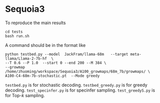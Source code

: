# Sequoia3

To reproduce the main results

    cd tests
    bash run.sh
    
A command should be in the format like

    python testbed.py --model  JackFram/llama-68m   --target meta-llama/Llama-2-7b-hf  \
    --T 0.6 --P 1.0  --start 0 --end 200 --M 384 \
    --growmap /home/zhuoming/workspace/Sequoia3/A100_growmaps/68m_7b/growmaps/ \ 
    A100-C4-68m-7b-stochastic.pt  --Mode greedy

`testbed.py` is for stochastic decoding. `testbed_greedy.py` is for greedy decoding. `test_specinfer.py` is for specinfer sampling. `test_greedyS.py` is for Top-$k$ sampling. 




